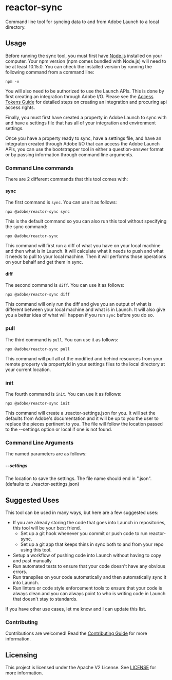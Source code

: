 # reactor-sync

Command line tool for syncing data to and from Adobe Launch to a local directory.

## Usage

Before running the sync tool, you must first have [Node.js](https://nodejs.org/en/) installed on your computer. Your npm version (npm comes bundled with Node.js) will need to be at least 10.15.0. You can check the installed version by running the following command from a command line:

```
npm -v
```

You will also need to be authorized to use the Launch APIs. This is done by first creating an integration through Adobe I/O. Please see the [Access Tokens Guide](https://developer.adobelaunch.com/api/guides/access_tokens/) for detailed steps on creating an integration and procuring api access rights.

Finally, you must first have created a property in Adobe Launch to sync with and have a settings file that has all of your integration and environment settings.

Once you have a property ready to sync, have a settings file, and have an integraton created through Adobe I/O that can access the Adobe Launch APIs, you can use the bootstrapper tool in either a question-answer format or by passing information through command line arguments.

### Command Line commands

There are 2 different commands that this tool comes with:

#### sync

The first command is `sync`. You can use it as follows:

```
npx @adobe/reactor-sync sync
```

This is the default command so you can also run this tool without specifying the sync command:

```
npx @adobe/reactor-sync
```

This command will first run a diff of what you have on your local machine and then what is in Launch. It will calculate what it needs to push and what it needs to pull to your local machine. Then it will performs those operations on your behalf and get them in sync.

#### diff

The second command is `diff`. You can use it as follows:

```
npx @adobe/reactor-sync diff
```

This command will only run the diff and give you an output of what is different between your local machine and what is in Launch. It will also give you a better idea of what will happen if you run `sync` before you do so.

### pull

The third command is `pull`. You can use it as follows:

```
npx @adobe/reactor-sync pull
```

This command will pull all of the modified and behind resources from your remote property via propertyId in your settings files to the local directory at your current location.

### init

The fourth command is `init`. You can use it as follows:

```
npx @adobe/reactor-sync init
```

This command will create a .reactor-settings.json for you. It will set the defaults from Adobe's documentation and it will be up to you the user to replace the pieces pertinent to you. The file will follow the location passed to the --settings option or local if one is not found.

### Command Line Arguments

The named parameters are as follows:

##### --settings

The location to save the settings. The file name should end in ".json". (defaults to ./reactor-settings.json)

## Suggested Uses

This tool can be used in many ways, but here are a few suggested uses:

- If you are already storing the code that goes into Launch in repositories, this tool will be your best friend.
  - Set up a git hook whenever you commit or push code to run reactor-sync.
  - Set up a git app that keeps thins in sync both to and from your repo using this tool.
- Setup a workflow of pushing code into Launch without having to copy and past manually
- Run automated tests to ensure that your code doesn't have any obvious errors.
- Run transpiles on your code automatically and then automatically sync it into Launch.
- Run linters or code style enforcement tools to ensure that your code is always clean and you can always point to who is writing code in Launch that doesn't stay to standards.

If you have other use cases, let me know and I can update this list.

### Contributing

Contributions are welcomed! Read the [Contributing Guide](CONTRIBUTING.md) for more information.

## Licensing

This project is licensed under the Apache V2 License. See [LICENSE](LICENSE.md) for more information.
